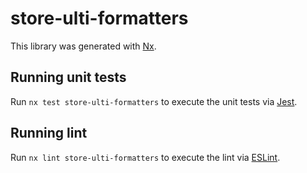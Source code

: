 # store-ulti-formatters

This library was generated with [Nx](https://nx.dev).

## Running unit tests

Run `nx test store-ulti-formatters` to execute the unit tests via [Jest](https://jestjs.io).

## Running lint

Run `nx lint store-ulti-formatters` to execute the lint via [ESLint](https://eslint.org/).
